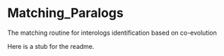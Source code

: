 # Matching_Paralogs
The matching routine for interologs identification based on co-evolution

Here is a stub for the readme.
